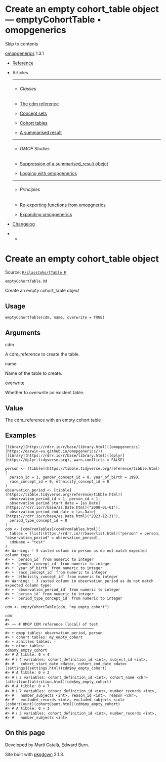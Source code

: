 # Create an empty cohort_table object — emptyCohortTable • omopgenerics

Skip to contents

[omopgenerics](../index.html) 1.3.1

  * [Reference](../reference/index.html)
  * Articles
    * * * *

    * ###### Classes

    * [The cdm reference](../articles/cdm_reference.html)
    * [Concept sets](../articles/codelists.html)
    * [Cohort tables](../articles/cohorts.html)
    * [A summarised result](../articles/summarised_result.html)
    * * * *

    * ###### OMOP Studies

    * [Suppression of a summarised_result obejct](../articles/suppression.html)
    * [Logging with omopgenerics](../articles/logging.html)
    * * * *

    * ###### Principles

    * [Re-exporting functions from omopgnerics](../articles/reexport.html)
    * [Expanding omopgenerics](../articles/expanding_omopgenerics.html)
  * [Changelog](../news/index.html)


  *   * [](https://github.com/darwin-eu/omopgenerics/)



# Create an empty cohort_table object

Source: [`R/classCohortTable.R`](https://github.com/darwin-eu/omopgenerics/blob/v1.3.1/R/classCohortTable.R)

`emptyCohortTable.Rd`

Create an empty cohort_table object

## Usage
    
    
    emptyCohortTable(cdm, name, overwrite = TRUE)

## Arguments

cdm
    

A cdm_reference to create the table.

name
    

Name of the table to create.

overwrite
    

Whether to overwrite an existent table.

## Value

The cdm_reference with an empty cohort table

## Examples
    
    
    [library](https://rdrr.io/r/base/library.html)([omopgenerics](https://darwin-eu.github.io/omopgenerics/))
    [library](https://rdrr.io/r/base/library.html)([dplyr](https://dplyr.tidyverse.org), warn.conflicts = FALSE)
    
    person <- [tibble](https://tibble.tidyverse.org/reference/tibble.html)(
      person_id = 1, gender_concept_id = 0, year_of_birth = 1990,
      race_concept_id = 0, ethnicity_concept_id = 0
    )
    observation_period <- [tibble](https://tibble.tidyverse.org/reference/tibble.html)(
      observation_period_id = 1, person_id = 1,
      observation_period_start_date = [as.Date](https://rdrr.io/r/base/as.Date.html)("2000-01-01"),
      observation_period_end_date = [as.Date](https://rdrr.io/r/base/as.Date.html)("2023-12-31"),
      period_type_concept_id = 0
    )
    cdm <- [cdmFromTables](cdmFromTables.html)(
      tables = [list](https://rdrr.io/r/base/list.html)("person" = person, "observation_period" = observation_period),
      cdmName = "test"
    )
    #> Warning: ! 5 casted column in person as do not match expected column type:
    #> • `person_id` from numeric to integer
    #> • `gender_concept_id` from numeric to integer
    #> • `year_of_birth` from numeric to integer
    #> • `race_concept_id` from numeric to integer
    #> • `ethnicity_concept_id` from numeric to integer
    #> Warning: ! 3 casted column in observation_period as do not match expected column type:
    #> • `observation_period_id` from numeric to integer
    #> • `person_id` from numeric to integer
    #> • `period_type_concept_id` from numeric to integer
    
    cdm <- emptyCohortTable(cdm, "my_empty_cohort")
    
    cdm
    #> 
    #> ── # OMOP CDM reference (local) of test ────────────────────────────────────────
    #> • omop tables: observation_period, person
    #> • cohort tables: my_empty_cohort
    #> • achilles tables: -
    #> • other tables: -
    cdm$my_empty_cohort
    #> # A tibble: 0 × 4
    #> # ℹ 4 variables: cohort_definition_id <int>, subject_id <int>,
    #> #   cohort_start_date <date>, cohort_end_date <date>
    [settings](settings.html)(cdm$my_empty_cohort)
    #> # A tibble: 0 × 2
    #> # ℹ 2 variables: cohort_definition_id <int>, cohort_name <chr>
    [attrition](attrition.html)(cdm$my_empty_cohort)
    #> # A tibble: 0 × 7
    #> # ℹ 7 variables: cohort_definition_id <int>, number_records <int>,
    #> #   number_subjects <int>, reason_id <int>, reason <chr>,
    #> #   excluded_records <int>, excluded_subjects <int>
    [cohortCount](cohortCount.html)(cdm$my_empty_cohort)
    #> # A tibble: 0 × 3
    #> # ℹ 3 variables: cohort_definition_id <int>, number_records <int>,
    #> #   number_subjects <int>
    
    

## On this page

Developed by Martí Català, Edward Burn.

Site built with [pkgdown](https://pkgdown.r-lib.org/) 2.1.3.
